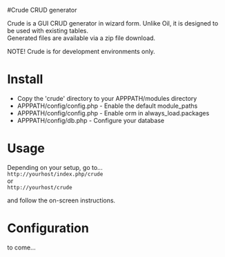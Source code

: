 #Crude CRUD generator

Crude is a GUI CRUD generator in wizard form. Unlike Oil, it is designed to be used with existing tables.  
Generated files are available via a zip file download.

NOTE! Crude is for development environments only.

# Install

 * Copy the 'crude' directory to your APPPATH/modules directory
 * APPPATH/config/config.php - Enable the default module_paths
 * APPPATH/config/config.php - Enable orm in always_load.packages
 * APPPATH/config/db.php     - Configure your database

# Usage

Depending on your setup, go to...  
`http://yourhost/index.php/crude`    
or    
`http://yourhost/crude`  
  
and follow the on-screen instructions.

# Configuration

to come...